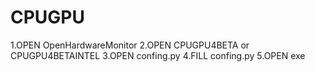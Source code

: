 # CPUGPU
1.OPEN OpenHardwareMonitor
2.OPEN CPUGPU4BETA or CPUGPU4BETAINTEL
3.OPEN confing.py
4.FILL confing.py
5.OPEN exe
